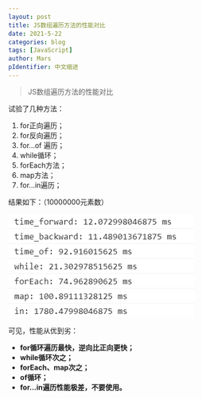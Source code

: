 ```yaml
---
layout: post
title: JS数组遍历方法的性能对比
date: 2021-5-22
categories: blog
tags: [JavaScript]
author: Mars
pIdentifier: 中文缩进
---
```


> JS数组遍历方法的性能对比
>

试验了几种方法：

1. for正向遍历；
2. for反向遍历；
3. for...of 遍历；
4. while循环；
5. forEach方法；
6. map方法；
7. for...in遍历；

结果如下：（10000000元素数）

![JS数组遍历方法的性能对比](/assets/posts/15.png)


可见，性能从优到劣：

<b>

- for循环遍历最快，逆向比正向更快；
- while循环次之；
- forEach、map次之；
- of循环；
- for...in遍历性能极差，不要使用。

</b>

